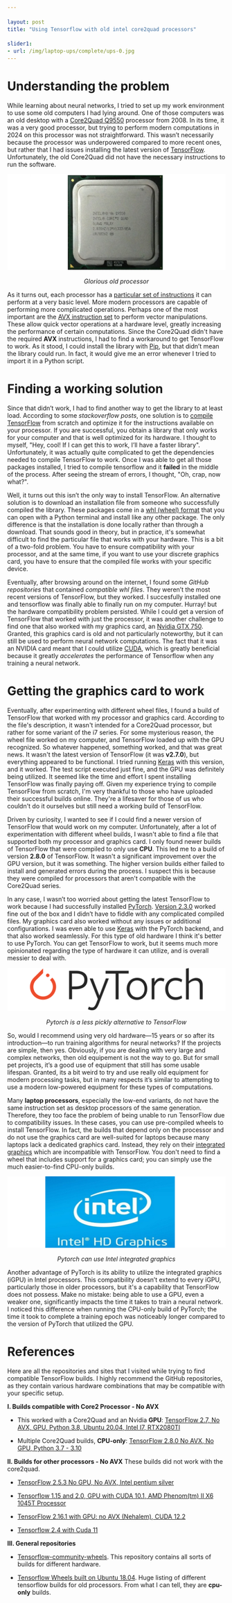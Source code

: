 ```yaml
---

layout: post  
title: "Using Tensorflow with old intel core2quad processors"

slider1:  
- url: /img/laptop-ups/complete/ups-0.jpg
---
```


# Understanding the problem
While learning about neural networks, I tried to set up my work environment to use some old computers I had lying around. One of those computers was an old desktop with a [Core2Quad Q9550](https://www.cpu-monkey.com/en/cpu-intel_core_2_quad_q9550) processor from 2008. In its time, it was a very good processor, but trying to perform modern computations in 2024 on this processor was not straightforward. This wasn’t necessarily because the processor was underpowered compared to more recent ones, but rather that I had issues installing the latest version of [TensorFlow](https://www.tensorflow.org/). Unfortunately, the old Core2Quad did not have the necessary instructions to run the software.

![image](/img/old-computer/core2quad.jpeg)
<p align="center"><i>Glorious old processor</i></p>

As it turns out, each processor has a [particular set of instructions](https://www.learncomputerscienceonline.com/instruction-set-architecture/) it can perform at a very basic level. More modern processors are capable of performing more complicated operations. Perhaps one of the most important are the [AVX instruction set](https://en.wikipedia.org/wiki/Advanced_Vector_Extensions) to perform vector manipulations. These allow quick vector operations at a hardware level, greatly increasing the performance of certain computations. Since the Core2Quad didn't have the required **AVX** instructions, I had to find a workaround to get TensorFlow to work. As it stood, I could install the library with [Pip](https://pypi.org/project/pip/), but that didn’t mean the library could run. In fact, it would give me an error whenever I tried to import it in a Python script.

# Finding a working solution
Since that didn’t work, I had to find another way to get the library to at least load. According to some *stackoverflow posts*, one solution is to [compile TensorFlow](https://www.tensorflow.org/install/source) from scratch and optimize it for the instructions available on your processor. If you are successful, you obtain a library that only works for your computer and that is well optimized for its hardware. I thought to myself, "Hey, cool! If I can get this to work, I’ll have a faster library". Unfortunately, it was actually quite complicated to get the dependencies needed to compile TensorFlow to work. Once I was able to get all those packages installed, I tried to compile tensorflow and it **failed** in the middle of the process. After seeing the stream of errors, I thought, "Oh, crap, now what?". 

Well, it turns out this isn’t the only way to install TensorFlow. An alternative solution is to download an installation file from someone who successfully compiled the library. These packages come in a [whl (wheel) format](https://realpython.com/python-wheels/) that you can open with a Python terminal and install like any other package. The only difference is that the installation is done locally rather than through a download. That sounds good in theory, but in practice, it's somewhat difficult to find the particular file that works with your hardware. This is a bit of a two-fold problem. You have to ensure compatibility with your processor, and at the same time, if you want to use your discrete graphics card, you have to ensure that the compiled file works with your specific device. 

Eventually, after browsing around on the internet, I found some _GitHub repositories_ that contained _compatible whl files_. They weren’t the most recent versions of TensorFlow, but they worked. I succesfully installed one and tensorflow was finally able to finally run on my computer. Hurray! but the hardware compatibility problem persisted. While I could get a version of TensorFlow that worked with just the processor, it was another challenge to find one that also worked with my graphics card, an [Nvidia GTX 750](https://www.nvidia.com/en-us/geforce/graphics-cards/geforce-gtx-750/specifications/). Granted, this graphics card is old and not particularly noteworthy, but it can still be used to perform neural network computations. The fact that it was an NVIDIA card meant that I could utilize [CUDA](https://en.wikipedia.org/wiki/CUDA), which is greatly beneficial because it greatly _accelerates_ the performance of Tensorflow when any training a neural network.

# Getting the graphics card to work
Eventually, after experimenting with different wheel files, I found a build of TensorFlow that worked with my processor and graphics card. According to the file's description, it wasn't intended for a Core2Quad processor, but rather for some variant of the i7 series. For some mysterious reason, the wheel file worked on my computer, and TensorFlow loaded up with the GPU recognized. So whatever happened, something worked, and that was great news. It wasn't the latest version of TensorFlow (it was **v2.7.0**), but everything appeared to be functional. I tried running [Keras](https://keras.io/) with this version, and it worked. The test script executed just fine, and the GPU was definitely being utilized. It seemed like the time and effort I spent installing TensorFlow was finally paying off. Given my experience trying to compile TensorFlow from scratch, I'm very thankful to those who have uploaded their successful builds online. They're a lifesaver for those of us who couldn't do it ourselves but still need a working build of TensorFlow.

Driven by curiosity, I wanted to see if I could find a newer version of TensorFlow that would work on my computer. Unfortunately, after a lot of experimentation with different wheel builds, I wasn't able to find a file that supported both my processor and graphics card. I only found newer builds of TensorFlow that were compiled to only use **CPU**. This led me to a build of version **2.8.0** of TensorFlow. It wasn't a significant improvement over the GPU version, but it was something. The higher version builds either failed to install and generated errors during the process. I suspect this is because they were compiled for processors that aren't compatible with the Core2Quad series.

In any case, I wasn’t too worried about getting the latest TensorFlow to work because I had successfully installed [PyTorch](https://pytorch.org/). [Version 2.3.0](https://pytorch.org/blog/pytorch2-3/) worked fine out of the box and I didn’t have to fiddle with any complicated compiled files. My graphics card also worked without any issues or additional configurations. I was even able to use [Keras](https://keras.io/) with the PyTorch backend, and that also worked seamlessly. For this type of old hardware I think it's better to use PyTorch. You can get TensorFlow to work, but it seems much more opinionated regarding the type of hardware it can utilize, and is overall messier to deal with.

![image](/img/old-computer/pytorch.png)
<p align="center"><i>Pytorch is a less pickly alternative to TensorFlow</i></p>

So, would I recommend using very old hardware—15 years or so after its introduction—to run training algorithms for neural networks? If the projects are simple, then yes. Obviously, if you are dealing with very large and complex networks, then old equipement is not the way to go. But for small pet projects, it’s a good use of equipment that still has some usable lifespan. Granted, its a bit weird to try and use really old equipment for modern processing tasks, but in many respects it’s similar to attempting to use a modern low-powered equipment for these types of computations.

Many **laptop processors**, especially the low-end variants, do not have the same instruction set as desktop processors of the same generation. Therefore, they too face the problem of being unable to run TensorFlow due to compatibility issues. In these cases, you can use pre-compiled wheels to install TensorFlow. In fact, the builds that depend only on the processor and do not use the graphics card are well-suited for laptops because many laptops lack a dedicated graphics card. Instead, they rely on their [integrated graphics](https://www.intel.com/content/www/us/en/support/articles/000057824/graphics.html) which are incompatible with TensorFlow. You don't need to find a wheel that includes support for a graphics card; you can simply use the much easier-to-find CPU-only builds.

![image](/img/old-computer/intel-igpu.jpg)
<p align="center"><i>Pytorch can use Intel integrated graphics</i></p>

Another advantage of PyTorch is its ability to utilize the integrated graphics (iGPU) in Intel processors. This compatibility doesn’t extend to every iGPU, particularly those in older processors, but it's a capability that TensorFlow does not possess. Make no mistake: being able to use a GPU, even a weaker one, significantly impacts the time it takes to train a neural network. I noticed this difference when running the CPU-only build of PyTorch; the time it took to complete a training epoch was noticeably longer compared to the version of PyTorch that utilized the GPU.

# References
Here are all the repositories and sites that I visited while trying to find compatible TensorFlow builds. I highly recommend the GitHub repositories, as they contain various hardware combinations that may be compatible with your specific setup.

**I. Builds compatible with Core2 Processor - No AVX**

- This worked with a Core2Quad and an Nvidia **GPU**: [TensorFlow 2.7, No AVX, GPU, Python 3.8, Ubuntu 20.04, Intel I7, RTX2080TI
](https://github.com/jfrez/tensorflow-wheels/)

- Multiple Core2Quad builds, **CPU-only**: [TensorFlow 2.8.0 No AVX, No GPU, Python 3.7 - 3.10](https://github.com/yaroslavvb/tensorflow-community-wheels/issues/209)


**II. Builds for other processors - No AVX**
These builds did not work with the core2quad. 

- [TensorFlow 2.5.3 No GPU, No AVX, Intel pentium silver](https://github.com/yaroslavvb/tensorflow-community-wheels/issues/212)

- [Tensorflow 1.15 and 2.0, GPU with CUDA 10.1, AMD Phenom(tm) II X6 1045T Processor](https://github.com/Shenziger/tensorflow-wheels?tab=readme-ov-file)

- [TensorFlow 2.16.1 with GPU: no AVX (Nehalem), CUDA 12.2](https://github.com/yaroslavvb/tensorflow-community-wheels/issues/226)

- [Tensorflow 2.4 with Cuda 11](https://github.com/marcossilva/tensorflow-cuda11-wheel)

**III. General repositories**

- [Tensorflow-community-wheels](https://github.com/yaroslavvb/tensorflow-community-wheels/issues). This repository contains all sorts of builds for different hardware. 

- [Tensorflow Wheels built on Ubuntu 18.04](https://tf.novaal.de/). Huge listing of different tensorflow builds for old processors. From what I can tell, they are **cpu-only** builds. 


